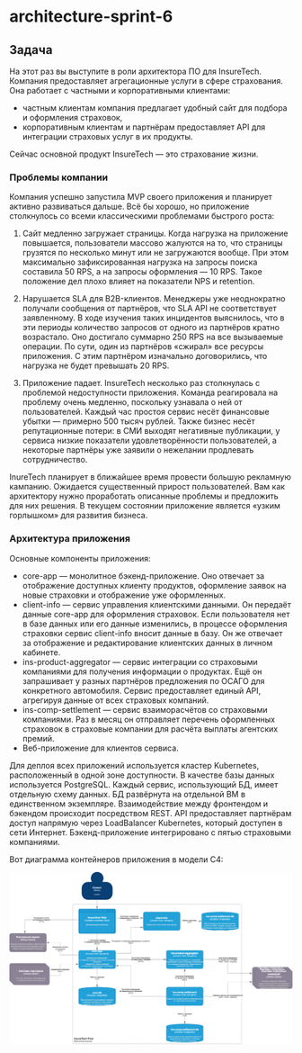 # architecture-sprint-6

## Задача

На этот раз вы выступите в роли архитектора ПО для InsureTech. Компания предоставляет агрегационные услуги в сфере страхования. Она работает с частными и корпоративными клиентами:
- частным клиентам компания предлагает удобный сайт для подбора и оформления страховок,
- корпоративным клиентам и партнёрам предоставляет API для интеграции страховых услуг в их продукты.

Сейчас основной продукт InsureTech — это страхование жизни.

### Проблемы компании

Компания успешно запустила MVP своего приложения и планирует активно развиваться дальше. Всё бы хорошо, но приложение столкнулось со всеми классическими проблемами быстрого роста:

1. Сайт медленно загружает страницы. Когда нагрузка на приложение повышается, пользователи массово жалуются на то, что страницы грузятся по несколько минут или не загружаются вообще. При этом максимально зафиксированная нагрузка на запросы поиска составила 50 RPS, а на запросы оформления — 10 RPS. Такое положение дел плохо влияет на показатели NPS и retention.

2. Нарушается SLA для B2B-клиентов. Менеджеры уже неоднократно получали сообщения от партнёров, что SLA API не соответствует заявленному. В ходе изучения таких инцидентов выяснилось, что в эти периоды количество запросов от одного из партнёров кратно возрастало. Оно достигало суммарно 250 RPS на все вызываемые операции. По сути, один из партнёров «сжирал» все ресурсы приложения. С этим партнёром изначально договорились, что нагрузка не будет превышать 20 RPS.

3. Приложение падает. InsureTech несколько раз столкнулась с проблемой недоступности приложения. Команда реагировала на проблему очень медленно, поскольку узнавала о ней от пользователей. Каждый час простоя сервис несёт финансовые убытки — примерно 500 тысяч рублей. Также бизнес несёт репутационные потери: в СМИ выходят негативные публикации, у сервиса низкие показатели удовлетворённости пользователей, а некоторые партнёры уже заявили о нежелании продлевать сотрудничество.

InureTech планирует в ближайшее время провести большую рекламную кампанию. Ожидается существенный прирост пользователей.
Вам как архитектору нужно проработать описанные проблемы и предложить для них решения. В текущем состоянии приложение является «узким горлышком» для развития бизнеса.

### Архитектура приложения

Основные компоненты приложения:
- core-app — монолитное бэкенд-приложение. Оно отвечает за отображение доступных клиенту продуктов, оформление заявок на новые страховки и отображение уже оформленных.
- client-info — сервис управления клиентскими данными. Он передаёт данные core-app для оформления страховок. Если пользователя нет в базе данных или его данные изменились, в процессе оформления страховки сервис client-info вносит данные в базу. Он же отвечает за отображение и редактирование клиентских данных в личном кабинете.
- ins-product-aggregator — сервис интеграции со страховыми компаниями для получения информации о продуктах. Ещё он запрашивает у разных партнёров предложения по ОСАГО для конкретного автомобиля. Сервис предоставляет единый API, агрегируя данные от всех страховых компаний.
- ins-comp-settlement — сервис взаиморасчётов со страховыми компаниями. Раз в месяц он отправляет перечень оформленных страховок в страховые компании для расчёта выплаты агентских премий.
- Веб-приложение для клиентов сервиса.

Для деплоя всех приложений используется кластер Kubernetes, расположенный в одной зоне доступности.
В качестве базы данных используется PostgreSQL. Каждый сервис, использующий БД, имеет отдельную схему данных. БД развёрнута на отдельной ВМ в единственном экземпляре.
Взаимодействие между фронтендом и бэкендом происходит посредством REST.
API предоставляет партнёрам доступ напрямую через LoadBalancer Kubernetes, который доступен в сети Интернет.
Бэкенд-приложение интегрировано с пятью страховыми компаниями.

Вот диаграмма контейнеров приложения в модели C4:

![диаграмма контейнеров приложения в модели C4](./images/image1.png)
